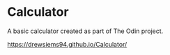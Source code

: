 # Calculator

A basic calculator created as part of The Odin project.

https://drewsiems94.github.io/Calculator/
